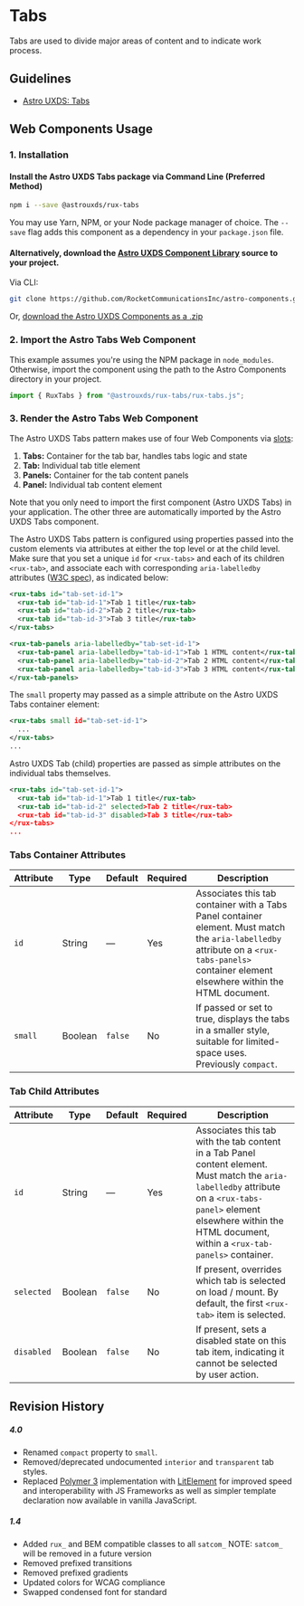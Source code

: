 # Tabs

Tabs are used to divide major areas of content and to indicate work process.

## Guidelines

- [Astro UXDS: Tabs](https://www.astrouxds.com/ui-components/tabs)

## Web Components Usage

### 1. Installation

#### Install the Astro UXDS Tabs package via Command Line (Preferred Method)

```sh
npm i --save @astrouxds/rux-tabs
```

You may use Yarn, NPM, or your Node package manager of choice. The `--save` flag adds this component as a dependency in your `package.json` file.

#### **Alternatively**, download the [Astro UXDS Component Library](https://github.com/RocketCommunicationsInc/astro-components/) source to your project.

Via CLI:

```sh
git clone https://github.com/RocketCommunicationsInc/astro-components.git
```

Or, [download the Astro UXDS Components as a .zip](https://github.com/RocketCommunicationsInc/astro-components/archive/master.zip)

### 2. Import the Astro Tabs Web Component

This example assumes you're using the NPM package in `node_modules`. Otherwise, import the component using the path to the Astro Components directory in your project.

```javascript
import { RuxTabs } from "@astrouxds/rux-tabs/rux-tabs.js";
```

### 3. Render the Astro Tabs Web Component

The Astro UXDS Tabs pattern makes use of four Web Components via [slots](https://developer.mozilla.org/en-US/docs/Web/HTML/Element/slot):

1. **Tabs:** Container for the tab bar, handles tabs logic and state
2. **Tab:** Individual tab title element
3. **Panels:** Container for the tab content panels
4. **Panel:** Individual tab content element

Note that you only need to import the first component (Astro UXDS Tabs) in your application. The other three are automatically imported by the Astro UXDS Tabs component.

The Astro UXDS Tabs pattern is configured using properties passed into the custom elements via attributes at either the top level or at the child level. Make sure that you set a unique `id` for `<rux-tabs>` and each of its children `<rux-tab>`, and associate each with corresponding `aria-labelledby` attributes ([W3C spec](https://www.w3.org/WAI/PF/aria-1.1/states_and_properties#aria-labelledby)), as indicated below:

```xml
<rux-tabs id="tab-set-id-1">
  <rux-tab id="tab-id-1">Tab 1 title</rux-tab>
  <rux-tab id="tab-id-2">Tab 2 title</rux-tab>
  <rux-tab id="tab-id-3">Tab 3 title</rux-tab>
</rux-tabs>

<rux-tab-panels aria-labelledby="tab-set-id-1">
  <rux-tab-panel aria-labelledby="tab-id-1">Tab 1 HTML content</rux-tab-panel>
  <rux-tab-panel aria-labelledby="tab-id-2">Tab 2 HTML content</rux-tab-panel>
  <rux-tab-panel aria-labelledby="tab-id-3">Tab 3 HTML content</rux-tab-panel>
</rux-tab-panels>
```

The `small` property may passed as a simple attribute on the Astro UXDS Tabs container element:

```xml
<rux-tabs small id="tab-set-id-1">
  ...
</rux-tabs>
...
```

Astro UXDS Tab (child) properties are passed as simple attributes on the individual tabs themselves.

```xml
<rux-tabs id="tab-set-id-1">
  <rux-tab id="tab-id-1">Tab 1 title</rux-tab>
  <rux-tab id="tab-id-2" selected>Tab 2 title</rux-tab>
  <rux-tab id="tab-id-3" disabled>Tab 3 title</rux-tab>
</rux-tabs>
...
```

### Tabs Container Attributes

| Attribute | Type    | Default | Required | Description                                                                                                                                                                                  |
| --------- | ------- | ------- | -------- | -------------------------------------------------------------------------------------------------------------------------------------------------------------------------------------------- |
| `id`      | String  | —       | Yes      | Associates this tab container with a Tabs Panel container element. Must match the `aria-labelledby` attribute on a `<rux-tabs-panels>` container element elsewhere within the HTML document. |
| `small`   | Boolean | `false` | No       | If passed or set to true, displays the tabs in a smaller style, suitable for limited-space uses. Previously `compact`.                                                                       |

### Tab Child Attributes

| Attribute  | Type    | Default | Required | Description                                                                                                                                                                                                                    |
| ---------- | ------- | ------- | -------- | ------------------------------------------------------------------------------------------------------------------------------------------------------------------------------------------------------------------------------ |
| `id`       | String  | —       | Yes      | Associates this tab with the tab content in a Tab Panel content element. Must match the `aria-labelledby` attribute on a `<rux-tabs-panel>` element elsewhere within the HTML document, within a `<rux-tab-panels>` container. |
| `selected` | Boolean | `false` | No       | If present, overrides which tab is selected on load / mount. By default, the first `<rux-tab>` item is selected.                                                                                                               |
| `disabled` | Boolean | `false` | No       | If present, sets a disabled state on this tab item, indicating it cannot be selected by user action.                                                                                                                           |

## Revision History

##### **4.0**

- Renamed `compact` property to `small`.
- Removed/deprecated undocumented `interior` and `transparent` tab styles.
- Replaced [Polymer 3](https://www.polymer-project.org) implementation with [LitElement](https://lit-element.polymer-project.org/) for improved speed and interoperability with JS Frameworks as well as simpler template declaration now available in vanilla JavaScript.

##### **1.4**

- Added `rux_` and BEM compatible classes to all `satcom_` NOTE: `satcom_` will be removed in a future version
- Removed prefixed transitions
- Removed prefixed gradients
- Updated colors for WCAG compliance
- Swapped condensed font for standard
